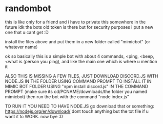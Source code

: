 # randombot
this is like only for a friend and i have to private this somewhere in the future idk
the bots old token is there but for security purposes i put a new one that u cant get :D

install the files above and put them in a new folder called "mimicbot" (or whatever name)

ok so basically this is a simple bot with about 4 commands, <ping, <beep, <what is (person you ping), and like the main one which is where u mention it

ALSO THIS IS MISSING A FEW FILES, JUST DOWNLOAD DISCORD.JS WITH NODE.JS IN THE FOLDER USING COMMAND PROMPT TO INSTALL IT IN MIMIC BOT FOLDER USING "npm install discord.js" IN THE COMMAND PROMPT (make sure its cd/PCNAME/downloads/the folder you named mimicbot) then run the bot with the command "node index.js"

TO RUN IT YOU NEED TO HAVE NODE.JS
go download that or something: https://nodejs.org/en/download/
dont touch anything but the txt file if u want it to WORK.
now bye :D
